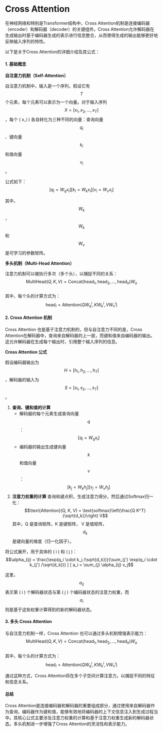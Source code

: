 # Cross Attention

在神经网络和特别是Transformer结构中，Cross Attention机制是连接编码器（encoder）和解码器（decoder）的关键组件。Cross Attention允许解码器在生成输出时基于编码器生成的表示进行信息整合，从而使得生成的输出能够更好地反映输入序列的特性。

以下是关于Cross Attention的详细介绍及其公式：

#### 1. 基础概念

**自注意力机制（Self-Attention）**

自注意力机制中，输入是一个序列，假设它有  $$T$$ 个元素，每个元素可以表示为一个向量。对于输入序列 $$X = [x_1, x_2, \ldots, x_T]$$，每个 ( x\_i ) 各自转化为三种不同的向量：查询向量 $$q_i$$ 、键向量 $$k_i$$ 和值向量  $$v_i$$ 。

公式如下： $$[ q_i = W_q x_i ] [ k_i = W_k x_i ] [ v_i = W_v x_i ]$$

其中， $$W_k$$， $$W_k$$  和 $$W_v$$ 是可学习的参数矩阵。

**多头机制（Multi-Head Attention）**

注意力机制可以被执行多次（多个头），以捕捉不同的关系： $$\text{MultiHead}(Q, K, V) = \text{Concat}(\text{head}_1, \text{head}_2, \ldots, \text{head}_h) W_o$$ \
其中，每个头的计算方式为： $$\text{head}_i = \text{Attention}(Q W_q^i, K W_k^i, V W_v^i)$$

#### 2. Cross Attention 机制

Cross Attention 也是基于注意力机制的，但与自注意力不同的是，Cross Attention在解码器中，查询来自解码器的上一层，而键和值来自编码器的输出。这允许解码器在生成每个输出时，引用整个输入序列的信息。

**Cross Attention 公式**

假设编码器输出为 $$H = [h_1, h_2, \ldots, h_T]$$，解码器的输入为 $$S = [s_1, s_2, \ldots, s_T]$$。

1. **查询、键和值的计算**
   * 解码器的每个元素生成查询向量 $$q$$ ： $$[ q_i = W_q s_i ]$$
   * 编码器的输出生成键向量  $$k$$  和值向量  $$v$$ ： $$[ k_j = W_k h_j ] [ v_j = W_v h_j ]$$
2. **注意力权重的计算** 查询和键点积，生成注意力得分，然后通过Softmax归一化： $$\text{Attention}(Q, K, V) = \text{softmax}\left(\frac{Q K^T}{\sqrt{d_k}}\right) V$$ 其中，Q  是查询矩阵，K 是键矩阵， V  是值矩阵， $$d_k$$ 是键向量的维度（归一化因子）。

将公式展开，用于具体的 ( i ) 和 ( j )： $$\alpha_{ij} = \frac{\exp(q_i \cdot k_j /\sqrt{d_k})}{\sum_{j'} \exp(q_i \cdot k_{j'} /\sqrt{d_k})} ] [ a_i = \sum_{j} \alpha_{ij} v_j$$

这里， $$\alpha_{ij}$$ 表示第 ( i ) 个解码器状态与第 ( j ) 个编码器状态的注意力权重，而 $$a_i$$ 则是基于这些权重计算得到的新的解码器状态。

#### 3. 多头 Cross Attention

与自注意力机制一样，Cross Attention 也可以通过多头机制增强表示能力： $$\text{MultiHead}(Q, K, V) = \text{Concat}(\text{head}_1, \text{head}_2, \ldots, \text{head}_h) W_o$$\
&#x20;其中，每个头的计算方式为： $$\text{head}_i = \text{Attention}(Q W_q^i, K W_k^i, V W_v^i)$$

通过这种方式，Cross Attention将在多个子空间计算注意力，以捕捉不同的特征和信息关系。

#### 总结

Cross Attention是连接编码器和解码器的重要组成部分，通过使用来自解码器作为查询，编码器作为键和值，能够有效地将编码器的上下文信息注入到生成过程当中。其核心公式主要涉及注意力权重的计算和基于注意力权重生成新的解码器状态。多头机制进一步增强了Cross Attention的灵活性和表示能力。
